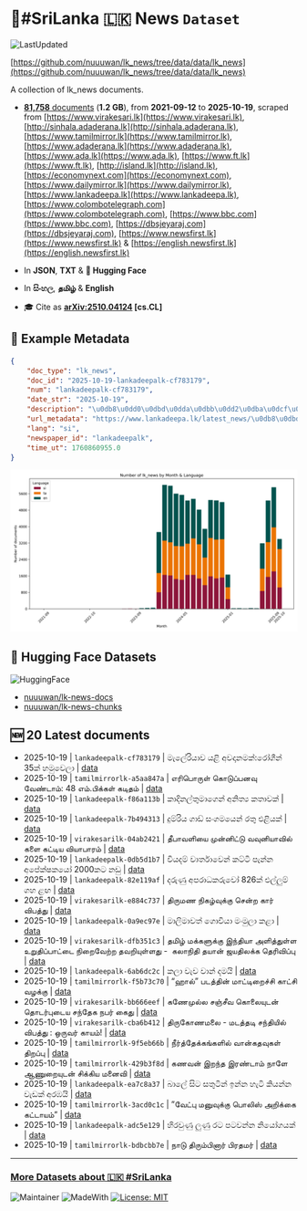 # 📄#SriLanka 🇱🇰 News `Dataset`

![LastUpdated](https://img.shields.io/badge/last_updated-2025--10--19_13:46:27-green)

[https://github.com/nuuuwan/lk_news/tree/data/data/lk_news](https://github.com/nuuuwan/lk_news/tree/data/data/lk_news)

A collection of lk_news documents.

- [**81,758** documents](https://github.com/nuuuwan/lk_news/tree/data/data/lk_news) (**1.2 GB**), from **2021-09-12** to **2025-10-19**, scraped from [https://www.virakesari.lk](https://www.virakesari.lk), [http://sinhala.adaderana.lk](http://sinhala.adaderana.lk), [https://www.tamilmirror.lk](https://www.tamilmirror.lk), [https://www.adaderana.lk](https://www.adaderana.lk), [https://www.ada.lk](https://www.ada.lk), [https://www.ft.lk](https://www.ft.lk), [http://island.lk](http://island.lk), [https://economynext.com](https://economynext.com), [https://www.dailymirror.lk](https://www.dailymirror.lk), [https://www.lankadeepa.lk](https://www.lankadeepa.lk), [https://www.colombotelegraph.com](https://www.colombotelegraph.com), [https://www.bbc.com](https://www.bbc.com), [https://dbsjeyaraj.com](https://dbsjeyaraj.com), [https://www.newsfirst.lk](https://www.newsfirst.lk) & [https://english.newsfirst.lk](https://english.newsfirst.lk)

- In **JSON**, **TXT** & **🤗 Hugging Face**

- In **සිංහල**, **தமிழ்** & **English**

- 🎓 Cite as **[arXiv:2510.04124](https://arxiv.org/abs/2510.04124) [cs.CL]**

## 📝 Example Metadata

```json
{
    "doc_type": "lk_news",
    "doc_id": "2025-10-19-lankadeepalk-cf783179",
    "num": "lankadeepalk-cf783179",
    "date_str": "2025-10-19",
    "description": "\u0db8\u0dd0\u0dbd\u0dda\u0dbb\u0dd2\u0dba\u0dcf\u0dc0 \u0dba\u0dc5\u0dd2 \u0d85\u0dc0\u0daf\u0dcf\u0db1\u0db8\u0d9a\u0dca:\u0dbb\u0ddd\u0d9c\u0dd3\u0db1\u0dca 35\u0d9a\u0dca \u0dc4\u0db8\u0dd4\u0dc0\u0dd9\u0dbd\u0dcf",
    "url_metadata": "https://www.lankadeepa.lk/latest_news/\u0db8\u0dbd\u0dbb\u0dba\u0dc0-\u0dba\u0dc5-\u0d85\u0dc0\u0daf\u0db1\u0db8\u0d9a\u0dbb\u0d9c\u0db1-35\u0d9a-\u0dc4\u0db8\u0dc0\u0dbd/1-681628",
    "lang": "si",
    "newspaper_id": "lankadeepalk",
    "time_ut": 1760860955.0
}
```

![Chart](https://raw.githubusercontent.com/nuuuwan/lk_news/refs/heads/data/data/lk_news/docs_by_month_and_lang.png)

## 🤗 Hugging Face Datasets

![HuggingFace](https://img.shields.io/badge/-HuggingFace-FDEE21?style=for-the-badge&logo=HuggingFace)

- [nuuuwan/lk-news-docs](https://huggingface.co/datasets/nuuuwan/lk-news-docs)
- [nuuuwan/lk-news-chunks](https://huggingface.co/datasets/nuuuwan/lk-news-chunks)

## 🆕 20 Latest documents

- 2025-10-19 | `lankadeepalk-cf783179` | මැලේරියාව යළි අවදානමක්:රෝගීන් 35ක් හමුවෙලා | [data](https://github.com/nuuuwan/lk_news/tree/data/data/lk_news/2020s/2025/2025-10-19-lankadeepalk-cf783179)
- 2025-10-19 | `tamilmirrorlk-a5aa847a` | எரிபொருள் கொடுப்பனவு வேண்டாம்: 48 எம்.பிக்கள் கடிதம் | [data](https://github.com/nuuuwan/lk_news/tree/data/data/lk_news/2020s/2025/2025-10-19-tamilmirrorlk-a5aa847a)
- 2025-10-19 | `lankadeepalk-f86a113b` | කාදිනල්තුමාගෙන්  අනිත්‍ය කතාවක් | [data](https://github.com/nuuuwan/lk_news/tree/data/data/lk_news/2020s/2025/2025-10-19-lankadeepalk-f86a113b)
- 2025-10-19 | `lankadeepalk-7b494313` | දුම්රිය ගාඩ් සංගමයෙන් රතු එළියක් | [data](https://github.com/nuuuwan/lk_news/tree/data/data/lk_news/2020s/2025/2025-10-19-lankadeepalk-7b494313)
- 2025-10-19 | `virakesarilk-04ab2421` | தீபாவளியை முன்னிட்டு வவுனியாவில் களை கட்டிய வியாபாரம் | [data](https://github.com/nuuuwan/lk_news/tree/data/data/lk_news/2020s/2025/2025-10-19-virakesarilk-04ab2421)
- 2025-10-19 | `lankadeepalk-0db5d1b7` | වියදම් වාර්තාවෙන් කට්ටි පැන්න අපේක්ෂකයෝ  2000කට නඩු | [data](https://github.com/nuuuwan/lk_news/tree/data/data/lk_news/2020s/2025/2025-10-19-lankadeepalk-0db5d1b7)
- 2025-10-19 | `lankadeepalk-82e119af` | දරුණු අපරාධකරුවෝ 826ක් එල්ලුම් ගහ ළඟ | [data](https://github.com/nuuuwan/lk_news/tree/data/data/lk_news/2020s/2025/2025-10-19-lankadeepalk-82e119af)
- 2025-10-19 | `virakesarilk-e884c737` | திருமண நிகழ்வுக்கு சென்ற கார் விபத்து | [data](https://github.com/nuuuwan/lk_news/tree/data/data/lk_news/2020s/2025/2025-10-19-virakesarilk-e884c737)
- 2025-10-19 | `lankadeepalk-0a9ec97e` | මාලිමාවත් ගොවියා මංමුලා කළා | [data](https://github.com/nuuuwan/lk_news/tree/data/data/lk_news/2020s/2025/2025-10-19-lankadeepalk-0a9ec97e)
- 2025-10-19 | `virakesarilk-dfb351c3` | தமிழ் மக்களுக்கு இந்தியா அளித்துள்ள உறுதிப்பாட்டை நிறைவேற்ற தவறியுள்ளது -  கலாநிதி தயான் ஜயதிலக்க தெரிவிப்பு | [data](https://github.com/nuuuwan/lk_news/tree/data/data/lk_news/2020s/2025/2025-10-19-virakesarilk-dfb351c3)
- 2025-10-19 | `lankadeepalk-6ab6dc2c` | කලා වැව වාන් දමයි | [data](https://github.com/nuuuwan/lk_news/tree/data/data/lk_news/2020s/2025/2025-10-19-lankadeepalk-6ab6dc2c)
- 2025-10-19 | `tamilmirrorlk-f5b73c70` | “ஹால்” படத்தின் மாட்டிறைச்சி காட்சி வழக்கு | [data](https://github.com/nuuuwan/lk_news/tree/data/data/lk_news/2020s/2025/2025-10-19-tamilmirrorlk-f5b73c70)
- 2025-10-19 | `virakesarilk-bb666eef` | கணேமுல்ல சஞ்சீவ கொலையுடன் தொடர்புடைய சந்தேக நபர் கைது | [data](https://github.com/nuuuwan/lk_news/tree/data/data/lk_news/2020s/2025/2025-10-19-virakesarilk-bb666eef)
- 2025-10-19 | `virakesarilk-cba6b412` | திருகோணமலை - மடத்தடி சந்தியில் விபத்து : ஒருவர் காயம்! | [data](https://github.com/nuuuwan/lk_news/tree/data/data/lk_news/2020s/2025/2025-10-19-virakesarilk-cba6b412)
- 2025-10-19 | `tamilmirrorlk-9f5eb66b` | நீர்த்தேக்கங்களில் வான்கதவுகள் திறப்பு | [data](https://github.com/nuuuwan/lk_news/tree/data/data/lk_news/2020s/2025/2025-10-19-tamilmirrorlk-9f5eb66b)
- 2025-10-19 | `tamilmirrorlk-429b3f8d` | கணவன் இறந்த இரண்டாம் நாளே ஆணுறையுடன் சிக்கிய மனைவி | [data](https://github.com/nuuuwan/lk_news/tree/data/data/lk_news/2020s/2025/2025-10-19-tamilmirrorlk-429b3f8d)
- 2025-10-19 | `lankadeepalk-ea7c8a37` | බාලේ සිට සතුටින් ඉන්න හැටි කියන්න වැඩක් අරඹයි | [data](https://github.com/nuuuwan/lk_news/tree/data/data/lk_news/2020s/2025/2025-10-19-lankadeepalk-ea7c8a37)
- 2025-10-19 | `tamilmirrorlk-3acd0c1c` | ”வேட்பு மனுவுக்கு பொலிஸ் அறிக்கை கட்டாயம்” | [data](https://github.com/nuuuwan/lk_news/tree/data/data/lk_news/2020s/2025/2025-10-19-tamilmirrorlk-3acd0c1c)
- 2025-10-19 | `lankadeepalk-adc5e129` | හිරවුණු ලුණු රට පටවන්න නියෝගයක් | [data](https://github.com/nuuuwan/lk_news/tree/data/data/lk_news/2020s/2025/2025-10-19-lankadeepalk-adc5e129)
- 2025-10-19 | `tamilmirrorlk-bdbcbb7e` | நாடு திரும்பினார் பிரதமர் | [data](https://github.com/nuuuwan/lk_news/tree/data/data/lk_news/2020s/2025/2025-10-19-tamilmirrorlk-bdbcbb7e)

---

### [More Datasets about 🇱🇰 #SriLanka](https://github.com/nuuuwan/lk_datasets)

![Maintainer](https://img.shields.io/badge/maintainer-nuuuwan-red)
![MadeWith](https://img.shields.io/badge/made_with-python-blue)
[![License: MIT](https://img.shields.io/badge/License-MIT-yellow.svg)](https://opensource.org/licenses/MIT)
